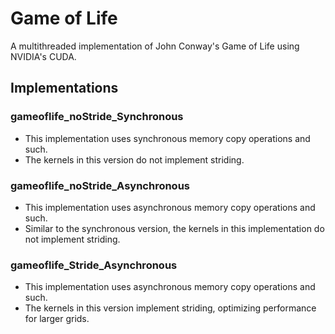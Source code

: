 # Game of Life
A multithreaded implementation of John Conway's Game of Life using NVIDIA's CUDA.

## Implementations

### gameoflife_noStride_Synchronous
- This implementation uses synchronous memory copy operations and such.
- The kernels in this version do not implement striding.

### gameoflife_noStride_Asynchronous
- This implementation uses asynchronous memory copy operations and such.
- Similar to the synchronous version, the kernels in this implementation do not implement striding.

### gameoflife_Stride_Asynchronous
- This implementation uses asynchronous memory copy operations and such.
- The kernels in this version implement striding, optimizing performance for larger grids.